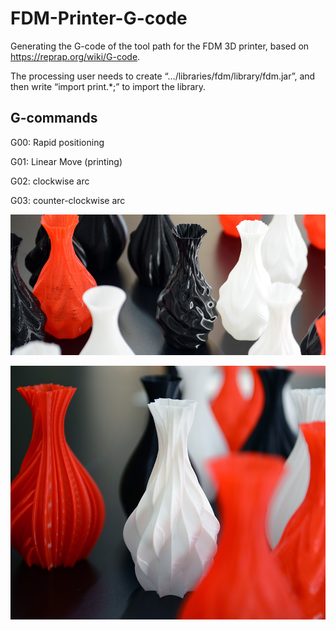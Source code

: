 # FDM-Printer-G-code
Generating the G-code of the tool path for the FDM 3D printer, based on https://reprap.org/wiki/G-code.

The processing user needs to create “…/libraries/fdm/library/fdm.jar”, and then write “import print.*;” to import the library.

## G-commands ##

G00: Rapid positioning 

G01: Linear Move (printing)

G02: clockwise arc

G03: counter-clockwise arc


![alt text](vase1.jpg "240")

![alt text](vase6.jpg "240")
